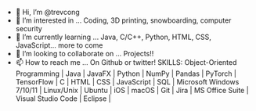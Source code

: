 - 👋 Hi, I’m @trevcong
- 👀 I’m interested in ... Coding, 3D printing, snowboarding, computer security
- 🌱 I’m currently learning ... Java, C/C++, Python, HTML, CSS, JavaScript... more to come
- 💞️ I’m looking to collaborate on ... Projects!!
- 📫 How to reach me ... On Github or twitter!
  SKILLS:
  Object-Oriented Programming | Java | JavaFX | Python | NumPy | Pandas | PyTorch | TensorFlow | C | HTML | CSS | JavaScript | SQL | Microsoft Windows 7/10/11 | Linux/Unix | Ubuntu | iOS | macOS | Git | Jira | MS Office Suite | Visual Studio Code | Eclipse | 
<!---
trevcong/trevcong is a ✨ special ✨ repository because its `README.md` (this file) appears on your GitHub profile.
You can click the Preview link to take a look at your changes.
--->
